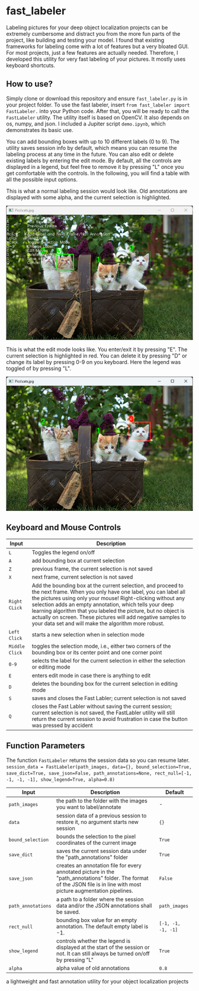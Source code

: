 # fast_labeler

Labeling pictures for your deep object localization projects can be extremely cumbersome and distract you from the more fun parts of the project, like building and testing your model. I found that existing frameworks for labeling come with a lot of features but a very bloated GUI. For most projects, just a few features are actually needed. Therefore, I developed this utility for very fast labeling of your pictures. It mostly uses keyboard shortcuts.

## How to use?
Simply clone or download this repository and ensure `fast_labeler.py` is in your project folder.
To use the fast labeler, insert 
`from fast_labeler import FastLabeler.`
into your Python code. After that, you will be ready to call the `FastLabeler` utility. The utility itself is based on OpenCV. It also depends on os, numpy, and json. I included a Jupiter script `demo.ipynb`, which demonstrates its basic use.

You can add bounding boxes with up to 10 different labels (0 to 9). The utility saves session info by default, which means you can resume the labeling process at any time in the future. You can also edit or delete existing labels by entering the edit mode. By default, all the controls are displayed in a legend, but feel free to remove it by pressing "L" once you get comfortable with the controls. In the following, you will find a table with all the possible input options.

This is what a normal labeling session would look like. Old annotations are displayed with some alpha, and the current selection is highlighted.

![alt text](Pics/cats_annotated.png)

This is what the edit mode looks like. You enter/exit it by pressing "E". The current selection is highlighted in red. You can delete it by pressing "D" or change its label by pressing 0-9 on you keyboard. Here the legend was toggled of by pressing "L".

![alt text](Pics/cats_editor.png)

## Keyboard and Mouse Controls

| Input  | Description |
| ------------- | ------------- |
| `L` | Toggles the legend on/off |
| `A` | add bounding box at current selection |
| `Z` | previous frame, the current selection is not saved |
| `X` | next frame, current selection is not saved |
| `Right CLick` | Add the bounding box at the current selection, and proceed to the next frame. When you only have one label, you can label all the pictures using only your mouse! Right-clicking without any selection adds an empty annotation, which tells your deep learning algorithm that you labeled the picture, but no object is actually on screen. These pictures will add negative samples to your data set and will make the algorithm more robust. |
| `Left Click` | starts a new selection when in selection mode |
| `Middle Click` | toggles the selection mode, i.e., either two corners of the bounding box or its center point and one corner point |
| `0-9` | selects the label for the current selection in either the selection or editing mode |
| `E` | enters edit mode in case there is anything to edit |
| `D` | deletes the bounding box for the current selection in editing mode |
| `S` | saves and closes the Fast Labler; current selection is not saved |
| `Q` | closes the Fast Labler without saving the current session; current selection is not saved, the FastLabler utility will still return the current session to avoid frustration in case the button was pressed by accident |

## Function Parameters

The function `FastLabeler` returns the session data so you can resume later.
`session_data = FastLabeler(path_images, data={}, bound_selection=True, save_dict=True, save_json=False, path_annotations=None, rect_null=[-1, -1, -1, -1], show_legend=True, alpha=0.8)`

| Input  | Description | Default |
| ------------- | ------------- | ------------- |
| `path_images` | the path to the folder with the images you want to label/annotate | - |
| `data` | session data of a previous session to restore it, no argument starts new session | `{}` |
| `bound_selection` | bounds the selection to the pixel coordinates of the current image | `True` |
| `save_dict` | saves the current session data under the "path_annotations" folder | `True` |
| `save_json` | creates an annotation file for every annotated picture in the "path_annotations" folder. The format of the JSON file is in line with most picture augmentation pipelines. | `False` |
| `path_annotations` | a path to a folder where the session data and/or the JSON annotations shall be saved. | `path_images` |
| `rect_null` | bounding box value for an empty annotation. The default empty label is -1. | `[-1, -1, -1, -1]` |
| `show_legend` | controls whether the legend is displayed at the start of the session or not. It can still always be turned on/off by pressing "L" | `True` |
| `alpha` | alpha value of old annotations | `0.8` |


a lightweight and fast annotation utility for your object localization projects


